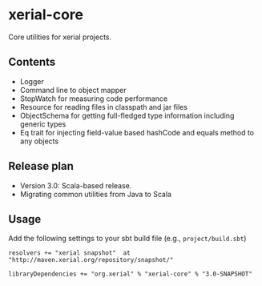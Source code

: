 xerial-core
===========

Core utilities for xerial projects.

## Contents
 * Logger
 * Command line to object mapper
 * StopWatch for measuring code performance
 * Resource for reading files in classpath and jar files
 * ObjectSchema for getting full-fledged type information including generic types
 * Eq trait for injecting field-value based hashCode and equals method to any objects

## Release plan

 * Version 3.0: Scala-based release. 
  * Migrating common utilities from Java to Scala

## Usage
Add the following settings to your sbt build file (e.g., `project/build.sbt`)

    resolvers += "xerial snapshot"  at "http://maven.xerial.org/repository/snapshot/"
    
    libraryDependencies += "org.xerial" % "xerial-core" % "3.0-SNAPSHOT"

